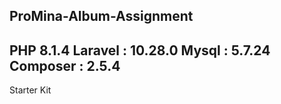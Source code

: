 
## ProMina-Album-Assignment
PHP 8.1.4
Laravel : 10.28.0
Mysql : 5.7.24
Composer : 2.5.4
--------------------------------------
Starter Kit
